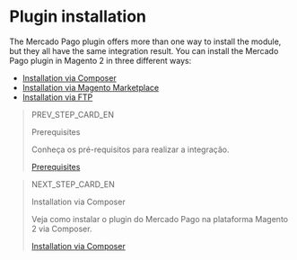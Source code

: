 # Plugin installation

The Mercado Pago plugin offers more than one way to install the module, but they all have the same integration result. You can install the Mercado Pago plugin in Magento 2 in three different ways:

* [Installation via Composer](/developers/en/docs/magento-two/installation/composer)
* [Installation via Magento Marketplace](/developers/en/docs/magento-two/installation/magento-marketplace)
* [Installation via FTP](/developers/en/docs/magento-two/installation/ftp)

> PREV_STEP_CARD_EN
>
> Prerequisites
>
> Conheça os pré-requisitos para realizar a integração.
>
> [Prerequisites](/developers/en/docs/magento-two/prerequisites)

> NEXT_STEP_CARD_EN
>
> Installation via Composer
>
> Veja como instalar o plugin do Mercado Pago na plataforma Magento 2 via Composer.
>
> [Installation via Composer](/developers/en/docs/magento-two/installation/composer)